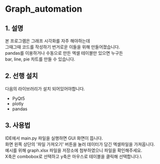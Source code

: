 # Graph_automation

## 1. 설명
본 프로그램은 그래프 시각화를 자주 해야하는데\
그때그때 코드를 작성하기 번거로운 이들을 위해 만들어졌습니다.\
pandas를 이용하거나 수동으로 만든 엑셀 테이블만 있으면 누구든\
bar, line, pie 차트를 만들 수 있습니다.


## 2. 선행 설치
다음의 라이브러리가 설치 되어있어야합니다.
- PyQt5
- plotly
- pandas


## 3. 사용법
IDE에서 main.py 파일을 실행하면 GUI 화면이 뜹니다.\
화면 왼쪽 상단의 '파일 가져오기' 버튼을 눌러 데이터가 담긴 엑셀파일을 가져옵니다.\
예시를 위해 graph.xlsx 파일을 저장소에 첨부하였으니 파일을 확인해주세요.\
X축은 combobox로 선택하고 y축은 마우스로 테이블을 클릭해 선택합니다.\
